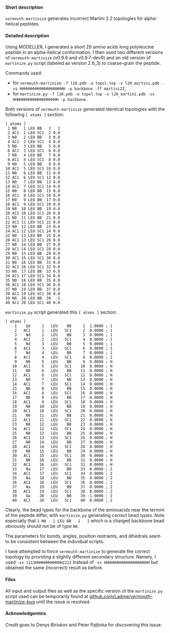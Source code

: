 #### Short description
`vermouth-martinize` generates incorrect Martini 2.2 topologies for alpha-helical peptides. 

#### Detailed description
Using MODELLER, I generated a short 20 amino acids long polyleucine peptide in an alpha-helical conformation. I then used two different versions of `vermouth-martinize` (v0.9.6 and v0.9.7-dev9) and an old version of `martinize.py` script (labeled as version 2.6_3) to coarse-grain the peptide.

Commands used: 
- for `vermouth-martinize`: `-f l20.pdb -o topol.top -x l20_martini.pdb -ss HHHHHHHHHHHHHHHHHHHH -p backbone -ff martini22`,
- for `martinize.py`: `-f l20.pdb -o topol.top -x l20_martini.pdb -ss HHHHHHHHHHHHHHHHHHHH -p backbone`.

Both versions of `vermouth-martinize` generated identical topologies with the following `[ atoms ]` section:

```
[ atoms ]
 1 N0   1 LEU BB   1   1
 2 AC1  1 LEU SC1  2 0.0
 3 N0   2 LEU BB   3 0.0
 4 AC1  2 LEU SC1  4 0.0
 5 N0   3 LEU BB   5 0.0
 6 AC1  3 LEU SC1  6 0.0
 7 N0   4 LEU BB   7 0.0
 8 AC1  4 LEU SC1  8 0.0
 9 N0   5 LEU BB   9 0.0
10 AC1  5 LEU SC1 10 0.0
11 N0   6 LEU BB  11 0.0
12 AC1  6 LEU SC1 12 0.0
13 N0   7 LEU BB  13 0.0
14 AC1  7 LEU SC1 14 0.0
15 N0   8 LEU BB  15 0.0
16 AC1  8 LEU SC1 16 0.0
17 N0   9 LEU BB  17 0.0
18 AC1  9 LEU SC1 18 0.0
19 N0  10 LEU BB  19 0.0
20 AC1 10 LEU SC1 20 0.0
21 N0  11 LEU BB  21 0.0
22 AC1 11 LEU SC1 22 0.0
23 N0  12 LEU BB  23 0.0
24 AC1 12 LEU SC1 24 0.0
25 N0  13 LEU BB  25 0.0
26 AC1 13 LEU SC1 26 0.0
27 N0  14 LEU BB  27 0.0
28 AC1 14 LEU SC1 28 0.0
29 N0  15 LEU BB  29 0.0
30 AC1 15 LEU SC1 30 0.0
31 N0  16 LEU BB  31 0.0
32 AC1 16 LEU SC1 32 0.0
33 N0  17 LEU BB  33 0.0
34 AC1 17 LEU SC1 34 0.0
35 N0  18 LEU BB  35 0.0
36 AC1 18 LEU SC1 36 0.0
37 N0  19 LEU BB  37 0.0
38 AC1 19 LEU SC1 38 0.0
39 N0  20 LEU BB  39  -1
40 AC1 20 LEU SC1 40 0.0
```

`martinize.py` script generated this `[ atoms ]` section:

```
[ atoms ]
    1    Qd     1   LEU    BB     1  1.0000 ; 1
    2   AC1     1   LEU   SC1     2  0.0000 ; 1
    3    Nd     2   LEU    BB     3  0.0000 ; 1
    4   AC1     2   LEU   SC1     4  0.0000 ; 1
    5    Nd     3   LEU    BB     5  0.0000 ; 1
    6   AC1     3   LEU   SC1     6  0.0000 ; 1
    7    Nd     4   LEU    BB     7  0.0000 ; 1
    8   AC1     4   LEU   SC1     8  0.0000 ; 1
    9    N0     5   LEU    BB     9  0.0000 ; H
   10   AC1     5   LEU   SC1    10  0.0000 ; H
   11    N0     6   LEU    BB    11  0.0000 ; H
   12   AC1     6   LEU   SC1    12  0.0000 ; H
   13    N0     7   LEU    BB    13  0.0000 ; H
   14   AC1     7   LEU   SC1    14  0.0000 ; H
   15    N0     8   LEU    BB    15  0.0000 ; H
   16   AC1     8   LEU   SC1    16  0.0000 ; H
   17    N0     9   LEU    BB    17  0.0000 ; H
   18   AC1     9   LEU   SC1    18  0.0000 ; H
   19    N0    10   LEU    BB    19  0.0000 ; H
   20   AC1    10   LEU   SC1    20  0.0000 ; H
   21    N0    11   LEU    BB    21  0.0000 ; H
   22   AC1    11   LEU   SC1    22  0.0000 ; H
   23    N0    12   LEU    BB    23  0.0000 ; H
   24   AC1    12   LEU   SC1    24  0.0000 ; H
   25    N0    13   LEU    BB    25  0.0000 ; H
   26   AC1    13   LEU   SC1    26  0.0000 ; H
   27    N0    14   LEU    BB    27  0.0000 ; H
   28   AC1    14   LEU   SC1    28  0.0000 ; H
   29    N0    15   LEU    BB    29  0.0000 ; H
   30   AC1    15   LEU   SC1    30  0.0000 ; H
   31    N0    16   LEU    BB    31  0.0000 ; H
   32   AC1    16   LEU   SC1    32  0.0000 ; H
   33    Na    17   LEU    BB    33  0.0000 ; 2
   34   AC1    17   LEU   SC1    34  0.0000 ; 2
   35    Na    18   LEU    BB    35  0.0000 ; 2
   36   AC1    18   LEU   SC1    36  0.0000 ; 2
   37    Na    19   LEU    BB    37  0.0000 ; 2
   38   AC1    19   LEU   SC1    38  0.0000 ; 2
   39    Qa    20   LEU    BB    39 -1.0000 ; 2
   40   AC1    20   LEU   SC1    40  0.0000 ; 2
```

Clearly, the bead types for the backbone of the aminoacids near the termini of the peptide differ, with `martinize.py` generating correct bead types. Note especially that  `1 N0   1 LEU BB   1   1` which is a charged backbone bead obviously should not be of type `N0`.

The parameters for bonds, angles, position restraints, and dihedrals seem to be consistent between the individual scripts.

I have attempted to force `vermouth-martinize` to generate the correct topology by providing a slightly different secondary structure. Namely, I used `-ss 1111HHHHHHHHHHHH2222` instead of `-ss HHHHHHHHHHHHHHHHHHHH` but obtained the same (incorrect) result as before.

#### Files
All input and output files as well as the specific version of the `martinize.py` script used can be temporarily found at [github.com/Ladme/vermouth-martinize-bug](https://github.com/Ladme/vermouth-martinize-bug) until the issue is resolved.

#### Acknowledgemtns
Credit goes to Denys Biriukov and Peter Pajtinka for discovering this issue.